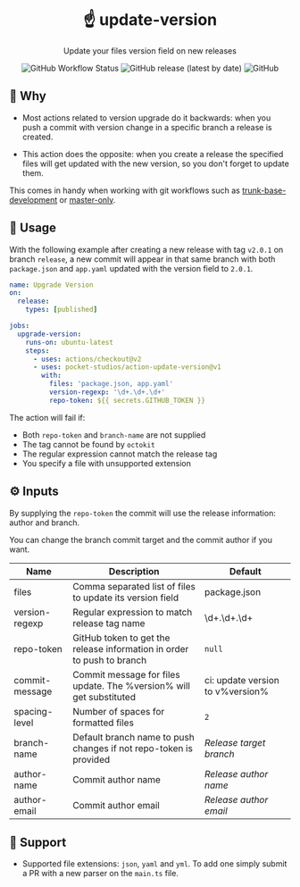 <div align="center">
   <h1>☝ update-version</h1>
   <p>Update your files version field on new releases</p>
   <p align="center">
    <img alt="GitHub Workflow Status" src="https://img.shields.io/github/workflow/status/pocket-studios/action-update-version/ci">
    <img alt="GitHub release (latest by date)" src="https://img.shields.io/github/v/release/pocket-studios/action-update-version">
    <img alt="GitHub" src="https://img.shields.io/github/license/pocket-studios/action-update-version">
   </p>
</div>

## 🧠 Why

- Most actions related to version upgrade do it backwards:
when you push a commit with version change in a specific branch a release is created.

- This action does the opposite: when you create a release the
specified files will get updated with the new version, so you don't forget to update them.

This comes in handy when working with git workflows such as [trunk-base-development](https://trunkbaseddevelopment.com/) or [master-only](https://www.youtube.com/watch?v=MWz-9uyHP4s).

## 🚀 Usage

With the following example after creating a new release with tag `v2.0.1` on branch `release`,
a new commit will appear in that same branch with both `package.json` and `app.yaml` updated
with the version field to `2.0.1`.

```yaml
name: Upgrade Version
on:
  release:
    types: [published]

jobs:
  upgrade-version:
    runs-on: ubuntu-latest
    steps:
      - uses: actions/checkout@v2
      - uses: pocket-studios/action-update-version@v1
        with:
          files: 'package.json, app.yaml'
          version-regexp: '\d+.\d+.\d+'
          repo-token: ${{ secrets.GITHUB_TOKEN }}
```

The action will fail if:
- Both `repo-token` and `branch-name` are not supplied
- The tag cannot be found by `octokit`
- The regular expression cannot match the release tag
- You specify a file with unsupported extension


## ⚙ Inputs

By supplying the `repo-token` the commit will use the release information: author and branch.

You can change the branch commit target and the commit author if you want.

**Name**|**Description**|**Default**
-----|-----|-----
files|Comma separated list of files to update its version field|package.json
version-regexp|Regular expression to match release tag name|\d+.\d+.\d+
repo-token|GitHub token to get the release information in order to push to branch|`null` 
commit-message|Commit message for files update. The %version% will get substituted|ci: update version to v%version%
spacing-level|Number of spaces for formatted files|`2`
branch-name|Default branch name to push changes if not repo-token is provided|*Release target branch* 
author-name|Commit author name|*Release author name* 
author-email|Commit author email|*Release author email* 

## 👋 Support

- Supported file extensions: `json`, `yaml` and `yml`. To add one simply submit a PR with a new parser on the `main.ts` file.
